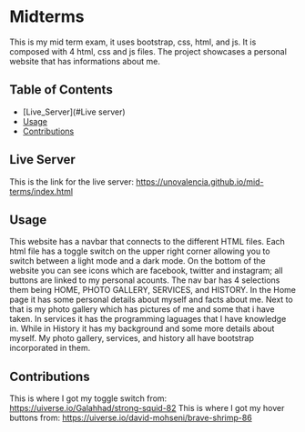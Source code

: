 # Midterms

This is my mid term exam, it uses bootstrap, css, html, and js. It is composed with 4 html, css and js files.
The project showcases a personal website that has informations about me. 

## Table of Contents
- [Live_Server](#Live server)
- [Usage](#usage)
- [Contributions](#contributions)

## Live Server

This is the link for the live server: https://unovalencia.github.io/mid-terms/index.html

## Usage

This website has a navbar that connects to the different HTML files. Each html file has a toggle switch on the upper right corner allowing you to switch between a light mode 
and a dark mode. On the bottom of the website you can see icons which are facebook, twitter and instagram; all buttons are linked to my personal acounts. The nav bar has 4 selections them being HOME, PHOTO GALLERY, SERVICES, and HISTORY. In the Home page it has some personal details about myself and facts about me. Next to that is my photo gallery which has pictures of me and some that i have taken. In services it has the programming laguages that I have knowledge in. While in History it has my background and some more details about myself. My photo gallery, services, and history all have bootstrap incorporated in them.

## Contributions

This is where I got my toggle switch from: https://uiverse.io/Galahhad/strong-squid-82
This is where I got my hover buttons from: https://uiverse.io/david-mohseni/brave-shrimp-86


